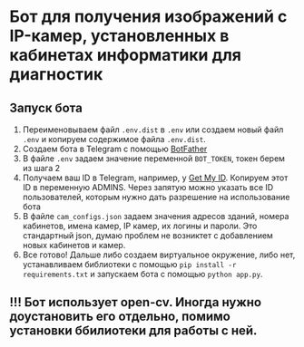 # Бот для получения изображений с IP-камер, установленных в кабинетах информатики для диагностик

## Запуск бота

1. Переименовываем файл ```.env.dist``` в ```.env``` или создаем новый файл ```.env``` и копируем содержимое файла ```.env.dist```.
2. Создаем бота в Telegram с помощью [BotFather](https://t.me/BotFather)
3. В файле ```.env``` задаем значение переменной ```BOT_TOKEN```, токен берем из шага 2
4. Получаем ваш ID в Telegram, например, у [Get My ID](https://t.me/getmyid_bot). Копируем этот ID в переменную ADMINS. Через запятую можно указать все ID пользователей, которым нужно дать разрешение на использование бота
5. В файле ```cam_configs.json``` задаем значения адресов зданий, номера кабинетов, имена камер, IP камер, их логины и пароли. Это стандартный json, думаю проблем не возниктет с добавлением новых кабинетов и камер.
6. Все готово! Дальше либо создаем виртуальное окружение, либо нет, устанавливаем библиотеки с помощью ```pip install -r requirements.txt``` и запускаем бота с помощью ```python app.py```.

## !!! Бот использует open-cv. Иногда нужно доустановить его отдельно, помимо установки ббилиотеки для работы с ней.